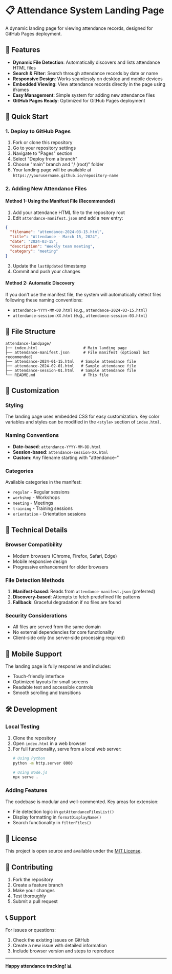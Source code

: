 # 📋 Attendance System Landing Page

A dynamic landing page for viewing attendance records, designed for GitHub Pages deployment.

## 🌟 Features

- **Dynamic File Detection**: Automatically discovers and lists attendance HTML files
- **Search & Filter**: Search through attendance records by date or name
- **Responsive Design**: Works seamlessly on desktop and mobile devices
- **Embedded Viewing**: View attendance records directly in the page using iframes
- **Easy Management**: Simple system for adding new attendance files
- **GitHub Pages Ready**: Optimized for GitHub Pages deployment

## 🚀 Quick Start

### 1. Deploy to GitHub Pages

1. Fork or clone this repository
2. Go to your repository settings
3. Navigate to "Pages" section
4. Select "Deploy from a branch"
5. Choose "main" branch and "/ (root)" folder
6. Your landing page will be available at `https://yourusername.github.io/repository-name`

### 2. Adding New Attendance Files

#### Method 1: Using the Manifest File (Recommended)

1. Add your attendance HTML file to the repository root
2. Edit `attendance-manifest.json` and add a new entry:

```json
{
  "filename": "attendance-2024-03-15.html",
  "title": "Attendance - March 15, 2024",
  "date": "2024-03-15",
  "description": "Weekly team meeting",
  "category": "meeting"
}
```

3. Update the `lastUpdated` timestamp
4. Commit and push your changes

#### Method 2: Automatic Discovery

If you don't use the manifest file, the system will automatically detect files following these naming conventions:
- `attendance-YYYY-MM-DD.html` (e.g., `attendance-2024-03-15.html`)
- `attendance-session-XX.html` (e.g., `attendance-session-03.html`)

## 📁 File Structure

```
attendance-landpage/
├── index.html                    # Main landing page
├── attendance-manifest.json      # File manifest (optional but recommended)
├── attendance-2024-01-15.html   # Sample attendance file
├── attendance-2024-02-01.html   # Sample attendance file
├── attendance-session-01.html   # Sample attendance file
└── README.md                     # This file
```

## 🎨 Customization

### Styling
The landing page uses embedded CSS for easy customization. Key color variables and styles can be modified in the `<style>` section of `index.html`.

### Naming Conventions
- **Date-based**: `attendance-YYYY-MM-DD.html`
- **Session-based**: `attendance-session-XX.html`
- **Custom**: Any filename starting with "attendance-"

### Categories
Available categories in the manifest:
- `regular` - Regular sessions
- `workshop` - Workshops
- `meeting` - Meetings
- `training` - Training sessions
- `orientation` - Orientation sessions

## 🔧 Technical Details

### Browser Compatibility
- Modern browsers (Chrome, Firefox, Safari, Edge)
- Mobile responsive design
- Progressive enhancement for older browsers

### File Detection Methods
1. **Manifest-based**: Reads from `attendance-manifest.json` (preferred)
2. **Discovery-based**: Attempts to fetch predefined file patterns
3. **Fallback**: Graceful degradation if no files are found

### Security Considerations
- All files are served from the same domain
- No external dependencies for core functionality
- Client-side only (no server-side processing required)

## 📱 Mobile Support

The landing page is fully responsive and includes:
- Touch-friendly interface
- Optimized layouts for small screens
- Readable text and accessible controls
- Smooth scrolling and transitions

## 🛠️ Development

### Local Testing
1. Clone the repository
2. Open `index.html` in a web browser
3. For full functionality, serve from a local web server:
   ```bash
   # Using Python
   python -m http.server 8000
   
   # Using Node.js
   npx serve .
   ```

### Adding Features
The codebase is modular and well-commented. Key areas for extension:
- File detection logic in `getAttendanceFilesList()`
- Display formatting in `formatDisplayName()`
- Search functionality in `filterFiles()`

## 📄 License

This project is open source and available under the [MIT License](LICENSE).

## 🤝 Contributing

1. Fork the repository
2. Create a feature branch
3. Make your changes
4. Test thoroughly
5. Submit a pull request

## 📞 Support

For issues or questions:
1. Check the existing issues on GitHub
2. Create a new issue with detailed information
3. Include browser version and steps to reproduce

---

**Happy attendance tracking! 📊**
#
